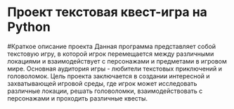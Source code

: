 # Проект текстовая квест-игра на Python

#Краткое описание проекта
Данная программа представляет собой текстовую игру, в которой игрок перемещается между различными локациями и взаимодействует с персонажами и предметами в игровом мире. Основная аудитория игры - любители текстовых приключений и головоломок. Цель проекта заключается в создании интересной и захватывающей игровой среды, где игрок может исследовать различные локации, решать головоломки, взаимодействовать с персонажами и проходить различные квесты.
